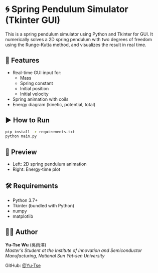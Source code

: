 # 🌀 Spring Pendulum Simulator (Tkinter GUI)

This is a spring pendulum simulator using Python and Tkinter for GUI. It numerically solves a 2D spring pendulum with two degrees of freedom using the Runge-Kutta method, and visualizes the result in real time.

## 🧩 Features
- Real-time GUI input for:
  - Mass
  - Spring constant
  - Initial position
  - Initial velocity
- Spring animation with coils
- Energy diagram (kinetic, potential, total)

## ▶️ How to Run

```bash
pip install -r requirements.txt
python main.py
```

## 📸 Preview

- Left: 2D spring pendulum animation
- Right: Energy-time plot

## 🛠 Requirements

- Python 3.7+
- Tkinter (bundled with Python)
- numpy
- matplotlib

## 🙋‍♂️ Author

**Yu-Tse Wu** (吳雨澤)  
*Master’s Student at the Institute of Innovation and Semiconductor Manufacturing, National Sun Yat-sen University*

GitHub: [@Yu-Tse](https://github.com/Yu-Tse)
